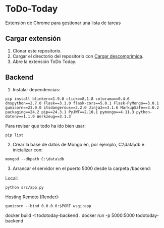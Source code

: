 # ToDo-Today

Extensión de Chrome para gestionar una lista de tareas

## Cargar extensión

1. Clonar este repositorio.
2. Cargar el directorio del repositorio con [Cargar descomprimida](https://developer.chrome.com/docs/extensions/mv3/getstarted/development-basics/#load-unpacked).
3. Abre la extensión ToDo Today.

## Backend

1. Instalar dependencias: 
```
pip install blinker==1.9.0 click==8.1.8 colorama==0.4.6 dnspython==2.7.0 Flask==3.1.0 flask-cors==5.0.1 Flask-PyMongo==3.0.1 gunicorn==23.0.0 itsdangerous==2.2.0 Jinja2==3.1.6 MarkupSafe==3.0.2 packaging==24.2 pip==24.3.1 PyJWT==2.10.1 pymongo==4.11.3 python-dotenv==1.1.0 Werkzeug==3.1.3

```
Para revisar que todo ha ido bien usar:
```
pip list
```

2. Crear la base de datos de Mongo en, por ejemplo, C:\data\db e inicializar con:

```
mongod --dbpath C:\data\db
```

3. Arrancar el servidor en el puerto 5000 desde la carpeta /backend:

Local:
```
python src/app.py
```

Hosting Remoto (Render):
```
gunicorn --bind 0.0.0.0:$PORT wsgi:app
```

docker build -t todotoday-backend .
docker run -p 5000:5000 todotoday-backend